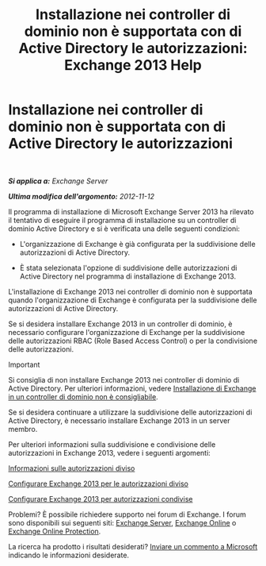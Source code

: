 ﻿---
title: 'Installazione nei controller di dominio non è supportata con di Active Directory le autorizzazioni: Exchange 2013 Help'
TOCTitle: Installazione nei controller di dominio non è supportata con di Active Directory le autorizzazioni
ms:assetid: 977e3758-5e09-40a2-80c1-fe344b1d8a2a
ms:mtpsurl: https://technet.microsoft.com/it-it/library/ms.exch.setupreadiness.installondcinadsplitpermissionmode(v=EXCHG.150)
ms:contentKeyID: 50481228
ms.date: 05/22/2018
mtps_version: v=EXCHG.150
ms.translationtype: MT
---

# Installazione nei controller di dominio non è supportata con di Active Directory le autorizzazioni

 

_**Si applica a:** Exchange Server_

_**Ultima modifica dell'argomento:** 2012-11-12_

Il programma di installazione di Microsoft Exchange Server 2013 ha rilevato il tentativo di eseguire il programma di installazione su un controller di dominio Active Directory e si è verificata una delle seguenti condizioni:

  - L'organizzazione di Exchange è già configurata per la suddivisione delle autorizzazioni di Active Directory.

  - È stata selezionata l'opzione di suddivisione delle autorizzazioni di Active Directory nel programma di installazione di Exchange 2013.

L'installazione di Exchange 2013 nei controller di dominio non è supportata quando l'organizzazione di Exchange è configurata per la suddivisione delle autorizzazioni di Active Directory.

Se si desidera installare Exchange 2013 in un controller di dominio, è necessario configurare l'organizzazione di Exchange per la suddivisione delle autorizzazioni RBAC (Role Based Access Control) o per la condivisione delle autorizzazioni.


> [!IMPORTANT]
> Si consiglia di non installare Exchange 2013 nei controller di dominio di Active Directory. Per ulteriori informazioni, vedere <A href="installing-exchange-on-a-domain-controller-is-not-recommended-exchange-2013-help.md">Installazione di Exchange in un controller di dominio non è consigliabile</A>.



Se si desidera continuare a utilizzare la suddivisione delle autorizzazioni di Active Directory, è necessario installare Exchange 2013 in un server membro.

Per ulteriori informazioni sulla suddivisione e condivisione delle autorizzazioni in Exchange 2013, vedere i seguenti argomenti:

[Informazioni sulle autorizzazioni diviso](understanding-split-permissions-exchange-2013-help.md)

[Configurare Exchange 2013 per le autorizzazioni diviso](configure-exchange-2013-for-split-permissions-exchange-2013-help.md)

[Configurare Exchange 2013 per autorizzazioni condivise](configure-exchange-2013-for-shared-permissions-exchange-2013-help.md)

Problemi? È possibile richiedere supporto nei forum di Exchange. I forum sono disponibili sui seguenti siti: [Exchange Server](https://go.microsoft.com/fwlink/p/?linkid=60612), [Exchange Online](https://go.microsoft.com/fwlink/p/?linkid=267542) o [Exchange Online Protection](https://go.microsoft.com/fwlink/p/?linkid=285351).

La ricerca ha prodotto i risultati desiderati? [Inviare un commento a Microsoft](mailto:exsetuphelpfeedback@microsoft.com?subject=exchange%202013%20setup%20help%20feedback) indicando le informazioni desiderate.


